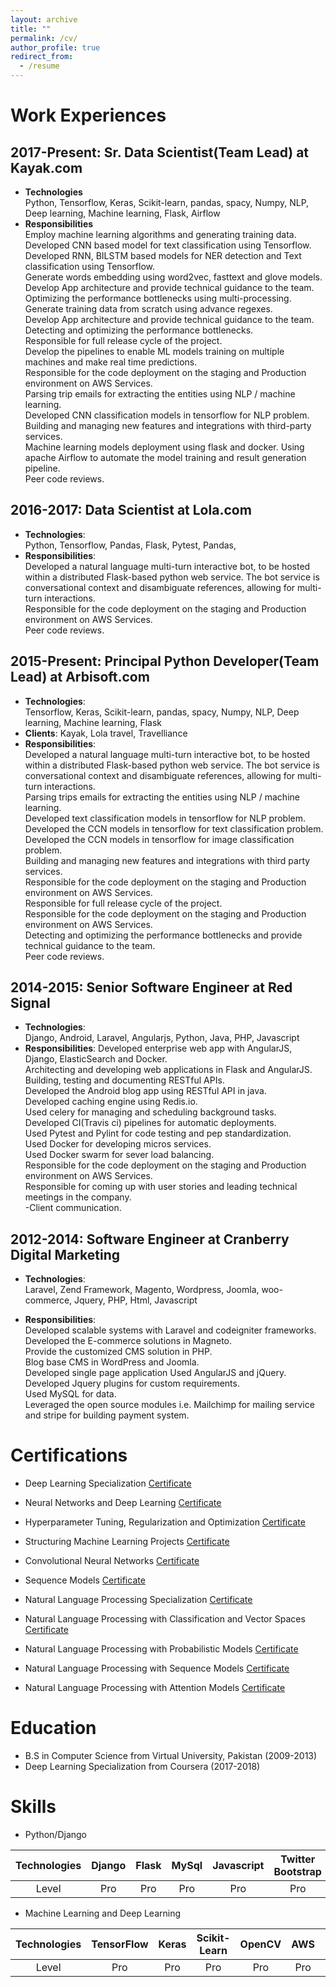 ```yaml
---
layout: archive
title: ""
permalink: /cv/
author_profile: true
redirect_from:
  - /resume
---  
```

Work Experiences
================

## 2017-Present: Sr. Data Scientist(Team Lead) at Kayak.com
  - **Technologies**  
    Python, Tensorflow, Keras, Scikit-learn, pandas, spacy, Numpy, NLP, Deep learning, Machine learning, Flask, Airflow 
  - **Responsibilities**  
    Employ machine learning algorithms and generating training data.  
    Developed CNN based model for text classification using Tensorflow.  
    Developed RNN, BILSTM based models for NER detection and Text classification using Tensorflow.  
    Generate words embedding using word2vec, fasttext and glove models.  
    Develop App architecture and provide technical guidance to the team.  
    Optimizing the performance bottlenecks using multi-processing.  
    Generate training data from scratch using advance regexes.  
    Develop App architecture and provide technical guidance to the team.  
    Detecting and optimizing the performance bottlenecks.  
    Responsible for full release cycle of the project.  
    Develop the pipelines to enable ML models training on multiple machines and make real time predictions.  
    Responsible for the code deployment on the staging and Production environment on AWS Services.  
    Parsing trip emails for extracting the entities using NLP / machine learning.  
    Developed CNN classification models in tensorflow for NLP problem.  
    Building and managing new features and integrations with third-party services.  
    Machine learning models deployment using flask and docker.
    Using apache Airflow to automate the model training and result generation pipeline.  
    Peer code reviews.  
    
## 2016-2017: Data Scientist at Lola.com
  - **Technologies**:  
    Python, Tensorflow, Pandas, Flask, Pytest, Pandas,
  - **Responsibilities**:  
    Developed a natural language multi-turn interactive bot, to be hosted within a distributed Flask-based python web service. The bot service is conversational context and disambiguate references, allowing for multi-turn interactions.  
    Responsible for the code deployment on the staging and Production environment on AWS Services.  
    Peer code reviews.  

## 2015-Present: Principal Python Developer(Team Lead) at Arbisoft.com
  - **Technologies**:  
    Tensorflow, Keras, Scikit-learn, pandas, spacy, Numpy, NLP, Deep learning, Machine learning, Flask
  - **Clients**:
    Kayak, Lola travel, Travelliance  
  - **Responsibilities**:  
    Developed a natural language multi-turn interactive bot, to be hosted within a distributed Flask-based python web service. The bot service is conversational context and disambiguate references, allowing for multi-turn interactions.  
    Parsing trips emails for extracting the entities using NLP / machine learning.  
    Developed text classification models in tensorflow for NLP problem.  
    Developed the CCN models in tensorflow for text classification problem.  
    Developed the CCN models in tensorflow for image classification problem.  
    Building and managing new features and integrations with third party services.  
    Responsible for the code deployment on the staging and Production environment on AWS Services.  
    Responsible for full release cycle of the project.  
    Responsible for the code deployment on the staging and Production environment on AWS Services.  
    Detecting and optimizing the performance bottlenecks and provide technical guidance to the team.  
    Peer code reviews.  

## 2014-2015: Senior Software Engineer at Red Signal
  - **Technologies**:  
    Django, Android, Laravel, Angularjs, Python, Java, PHP, Javascript
  - **Responsibilities**:
    Developed enterprise web app with AngularJS, Django, ElasticSearch and Docker.  
    Architecting and developing web applications in Flask and AngularJS.  
    Building, testing and documenting RESTful APIs.  
    Developed the Android blog app using RESTful API in java.  
    Developed caching engine using Redis.io.  
    Used celery for managing and scheduling background tasks.  
    Developed CI(Travis ci) pipelines for automatic deployments.  
    Used Pytest and Pylint for code testing and pep standardization.  
    Used Docker for developing micros services.  
    Used Docker swarm for sever load balancing.  
    Responsible for the code deployment on the staging and Production environment on AWS Services.  
    Responsible for coming up with user stories and leading technical meetings in the company.  
    -Client communication.  
    
## 2012-2014: Software Engineer at Cranberry Digital Marketing
  - **Technologies**:  
    Laravel, Zend Framework, Magento, Wordpress, Joomla, woo-commerce, Jquery, PHP, Html, Javascript

  - **Responsibilities**:  
    Developed scalable systems with Laravel and codeigniter frameworks.  
    Developed the E-commerce solutions in Magneto.  
    Provide the customized CMS solution in PHP.  
    Blog base CMS in WordPress and Joomla.  
    Developed single page application Used AngularJS and jQuery.  
    Developed Jquery plugins for custom requirements.  
    Used MySQL for data.  
    Leveraged the open source modules i.e. Mailchimp for mailing service and stripe for building payment system.  


Certifications
==============
* Deep Learning Specialization [Certificate](https://www.coursera.org/account/accomplishments/specialization/7TRBVG7U5M3A)
* Neural Networks and Deep Learning [Certificate](https://www.coursera.org/account/accomplishments/verify/RBTEP9TQYSP7)
* Hyperparameter Tuning, Regularization and Optimization [Certificate](https://www.coursera.org/account/accomplishments/verify/J489QXFNWCGY)
* Structuring Machine Learning Projects [Certificate](https://www.coursera.org/account/accomplishments/verify/2P9S899DLCTD)
* Convolutional Neural Networks [Certificate](https://www.coursera.org/account/accomplishments/verify/8SPU878F5G7S)
* Sequence Models [Certificate](https://www.coursera.org/account/accomplishments/verify/D7HJW3VLCVJ6)

* Natural Language Processing Specialization [Certificate](https://www.coursera.org/account/accomplishments/specialization/certificate/KR56PWKASG88)
* Natural Language Processing with Classification and Vector Spaces [Certificate](https://www.coursera.org/account/accomplishments/certificate/FKLT9S9DHJDA)
* Natural Language Processing with Probabilistic Models [Certificate](https://www.coursera.org/account/accomplishments/certificate/YK97ZAC9Q7DT)
* Natural Language Processing with Sequence Models [Certificate](https://www.coursera.org/account/accomplishments/certificate/35TP6CJV6Z9T)
* Natural Language Processing with Attention Models [Certificate](https://www.coursera.org/account/accomplishments/certificate/WN6NY687D8CF)

Education
========
* B.S in Computer Science from Virtual University, Pakistan (2009-2013)
* Deep Learning Specialization from Coursera (2017-2018)


Skills
======
* Python/Django

| Technologies | Django | Flask | MySql | Javascript | Twitter Bootstrap | Markdown | React |  
| :---: | :---: | :---: | :---: | :---: | :---: | :---: | :---: |  
| Level |  Pro  | Pro | Pro | Pro | Pro | Pro | Pro |

* Machine Learning and Deep Learning

| Technologies | TensorFlow | Keras | Scikit-Learn | OpenCV | AWS | Pandas | Scrapy |  
| :---: | :---: | :---: | :---: | :---: | :---: | :---: | :---: |  
| Level |  Pro  | Pro | Pro | Pro | Pro | Pro | Pro |  